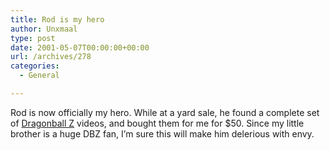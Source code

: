 ```yaml
---
title: Rod is my hero
author: Unxmaal
type: post
date: 2001-05-07T00:00:00+00:00
url: /archives/278
categories:
  - General

---
```

Rod is now officially my hero. While at a yard sale, he found a complete set of [Dragonball Z][1] videos, and bought them for me for $50. Since my little brother is a huge DBZ fan, I&#8217;m sure this will make him delerious with envy.

 [1]: http://www.amazon.com/exec/obidos/ASIN/B00000ICEY/o/qid=989275668/sr=8-1/ref=aps_sr_v_1_1/107-3908057-4845369